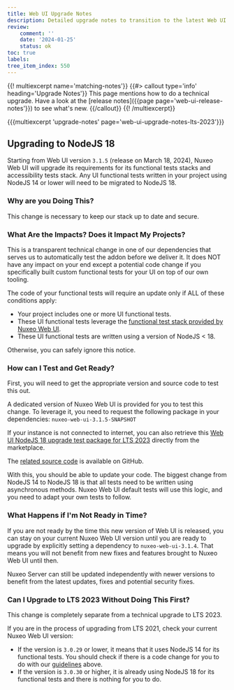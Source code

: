 ```yaml
---
title: Web UI Upgrade Notes
description: Detailed upgrade notes to transition to the latest Web UI version.
review:
    comment: ''
    date: '2024-01-25'
    status: ok
toc: true
labels:
tree_item_index: 550
---
```


{{! multiexcerpt name='matching-notes'}}
{{#> callout type='info' heading='Upgrade Notes'}}
This page mentions how to do a technical upgrade. Have a look at the [release notes]({{page page='web-ui-release-notes'}}) to see what's new.
{{/callout}}
{{! /multiexcerpt}}

{{{multiexcerpt 'upgrade-notes' page='web-ui-upgrade-notes-lts-2023'}}}

## Upgrading to NodeJS 18

Starting from Web UI version `3.1.5` (release on March 18, 2024), Nuxeo Web UI will upgrade its requirements for its functional tests stacks and accessibility tests stack. Any UI functional tests written in your project using NodeJS 14 or lower will need to be migrated to NodeJS 18.

### Why are you Doing This?

This change is necessary to keep our stack up to date and secure.

### What Are the Impacts? Does it Impact My Projects?

This is a transparent technical change in one of our dependencies that serves us to automatically test the addon before we deliver it. It does NOT have any impact on your end except a potential code change if you specifically built custom functional tests for your UI on top of our own tooling.

The code of your functional tests will require an update only if ALL of these conditions apply:
* Your project includes one or more UI functional tests.
* These UI functional tests leverage the [functional test stack provided by Nuxeo Web UI](https://github.com/nuxeo/nuxeo-web-ui/tree/maintenance-3.1.x/ftest).
* These UI functional tests are written using a version of NodeJS < 18.

Otherwise, you can safely ignore this notice.

### How can I Test and Get Ready?

First, you will need to get the appropriate version and source code to test this out.

A dedicated version of Nuxeo Web UI is provided for you to test this change. To leverage it, you need to request the following package in your dependencies:
`nuxeo-web-ui-3.1.5-SNAPSHOT`

If your instance is not connected to internet, you can also retrieve this [Web UI NodeJS 18 upgrade test package for LTS 2023](https://connect.nuxeo.com/nuxeo/site/marketplace/package/nuxeo-web-ui?version=3.1.5-SNAPSHOT) directly from the marketplace.

The [related source code](https://github.com/nuxeo/nuxeo-web-ui/releases/tag/v3.1.5-rc.3) is available on GitHub.

With this, you should be able to update your code. The biggest change from NodeJS 14 to NodeJS 18 is that all tests need to be written using asynchronous methods. Nuxeo Web UI default tests will use this logic, and you need to adapt your own tests to follow.

### What Happens if I'm Not Ready in Time?

If you are not ready by the time this new version of Web UI is released, you can stay on your current Nuxeo Web UI version until you are ready to upgrade by explicitly setting a dependency to `nuxeo-web-ui-3.1.4`. That means you will not benefit from new fixes and features brought to Nuxeo Web UI until then. 

Nuxeo Server can still be updated independently with newer versions to benefit from the latest updates, fixes and potential security fixes.

### Can I Upgrade to LTS 2023 Without Doing This First?

This change is completely separate from a technical upgrade to LTS 2023.

If you are in the process of upgrading from LTS 2021, check your current Nuxeo Web UI version:
- If the version is `3.0.29` or lower, it means that it uses NodeJS 14 for its functional tests. You should check if there is a code change for you to do with our [guidelines](#what-are-the-impacts-does-it-impact-my-projects) above.
- If the version is `3.0.30` or higher, it is already using NodeJS 18 for its functional tests and there is nothing for you to do.

